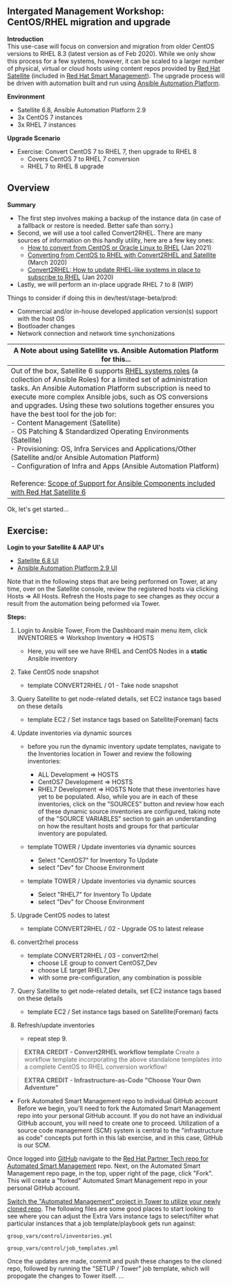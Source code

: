 Intergated Management Workshop: CentOS/RHEL migration and upgrade
-----------------------------------------------------------------

**Introduction**<br>
This use-case will focus on conversion and migration from older CentOS versions to RHEL 8.3 (latest version as of Feb 2020). While we only show this process for a few systems, however, it can be scaled to a larger number of physical, virtual or cloud hosts using content repos provided by [Red Hat Satellite](https://www.redhat.com/en/technologies/management/satellite) (included in [Red Hat Smart Management](https://www.redhat.com/en/technologies/management/smart-management)). The upgrade process will be driven with automation built and run using [Ansible Automation Platform](https://www.redhat.com/en/technologies/management/ansible).

**Environment**
- Satellite 6.8, Ansible Automation Platform 2.9
- 3x CentOS 7 instances 
- 3x RHEL 7  instances

**Upgrade Scenario**
- Exercise: Convert CentOS 7 to RHEL 7, then upgrade to RHEL 8
    - Covers CentOS 7 to RHEL 7 conversion
    - RHEL 7 to RHEL 8 upgrade

Overview
-----------------------------------------------------------------

**Summary**<br>
- The first step involves making a backup of the instance data (in case of a fallback or restore is needed. Better safe than sorry.)
- Second, we will use a tool called Convert2RHEL. There are many sources of information on this handly utility, here are a few key ones:
    - [How to convert from CentOS or Oracle Linux to RHEL](https://access.redhat.com/articles/2360841) (Jan 2021)
    - [Converting from CentOS to RHEL with Convert2RHEL and Satellite](https://www.redhat.com/en/blog/converting-centos-rhel-convert2rhel-and-satellite) (March 2020)
    - [Convert2RHEL: How to update RHEL-like systems in place to subscribe to RHEL](https://www.redhat.com/en/blog/convert2rhel-how-update-rhel-systems-place-subscribe-rhel) (Jan 2020)
- Lastly, we will perform an in-place upgrade RHEL 7 to 8 (WIP)

Things to consider if doing this in dev/test/stage-beta/prod:
- Commercial and/or in-house developed application version(s) support with the host OS
- Bootloader changes
- Network connection and network time synchonizations


| **A Note about using Satellite vs. Ansible Automation Platform for this...**<br>  | 
| ------------- | 
| Out of the box, Satellite 6 supports [RHEL systems roles](https://access.redhat.com/articles/3050101) (a collection of Ansible Roles) for a limited set of administration tasks. An Ansible Automation Platform subscription is need to execute more complex Ansible jobs, such as OS conversions and upgrades. Using these two solutions together ensures you have the best tool for the job for:<br>- Content Management (Satellite)<br>- OS Patching & Standardized Operating Environments (Satellite)<br>- Provisioning: OS, Infra Services and Applications/Other (Satellite and/or Ansible Automation Platform)<br>- Configuration of Infra and Apps (Ansible Automation Platform)<br><br>Reference: [Scope of Support for Ansible Components included with Red Hat Satellite 6](https://access.redhat.com/articles/3616041) |


Ok, let's get started...  

Exercise:
-----------------------------------------------------------------
**Login to your Satellite & AAP UI's**
- [Satellite 6.8 UI](https://student1-sat.guid.domain.com)
- [Ansible Automation Platform 2.9 UI](https://student1.guid.domain.com)

Note that in the following steps that are being performed on Tower, at any time, over on the Satellite console, review the registered hosts via clicking Hosts => All Hosts.  Refresh the Hosts page to see changes as they occur a result from the automation being peformed via Tower.

**Steps:**<br>
1. Login to Ansible Tower, From the Dashboard main menu item, click INVENTORIES => Workshop Inventory => HOSTS
    - Here, you will see we have RHEL and CentOS Nodes in a **static** Ansible inventory

5. Take CentOS node snapshot
    - template CONVERT2RHEL / 01 - Take node snapshot

8. Query Satellite to get node-related details, set EC2 instance tags based on these details
    - template EC2 / Set instance tags based on Satellite(Foreman) facts

9. Update inventories via dynamic sources
    - before you run the dynamic inventory update templates, navigate to the Inventories location in Tower and review the following inventories:
      - ALL Development => HOSTS
      - CentOS7 Development => HOSTS
      - RHEL7 Development => HOSTS
    Note that these inventories have yet to be populated.  Also, while you are in each of these inventories, click on the "SOURCES" button and review how each of these dynamic source inventories are configured, taking note of the "SOURCE VARIABLES" section to gain an understanding on how the resultant hosts and groups for that particular inventory are populated.

    - template TOWER / Update inventories via dynamic sources
	  - Select "CentOS7" for Inventory To Update
      - select "Dev" for Choose Environment

    - template TOWER / Update inventories via dynamic sources
	  - Select "RHEL7" for Inventory To Update
      - select "Dev" for Choose Environment

10. Upgrade CentOS nodes to latest
    - template CONVERT2RHEL / 02 - Upgrade OS to latest release

11. convert2rhel process
    - template CONVERT2RHEL / 03 - convert2rhel
      - choose LE group to convert CentOS7_Dev
      - choose LE target RHEL7_Dev
      - with some pre-configuration, any combination is possible

12. Query Satellite to get node-related details, set EC2 instance tags based on these details
    - template EC2 / Set instance tags based on Satellite(Foreman) facts

13. Refresh/update inventories
    - repeat step 9.

> **EXTRA CREDIT - Convert2RHEL workflow template**
Create a workflow template incorporating the above standalone templates into a complete CentOS to RHEL conversion workflow!

>**EXTRA CREDIT - Infrastructure-as-Code "Choose Your Own Adventure"**
  - Fork Automated Smart Management repo to individual GitHub account
Before we begin, you'll need to fork the Automated Smart Management repo into your personal GitHub account.  If you do not have an individual GitHub account, you will need to create one to proceed. Utilization of a source code management (SCM) system is central to the "infrastructure as code" concepts put forth in this lab exercise, and in this case, GitHub is our SCM.

Once logged into [GitHub](https://github.com) navigate to the [Red Hat Partner Tech repo for Automated Smart Management](https://github.com/redhat-partner-tech/automated-smart-management) repo. Next, on the Automated Smart Management repo page, in the top, upper right of the page, click "Fork".  This will create a "forked" Automated Smart Management repo in your personal GitHub account.

[Switch the "Automated Management" project in Tower to utilize your newly cloned repo](https://github.com/your-github-username/automated-smart-management.git). The following files are some good places to start looking to see where you can adjust the Extra Vars instance tags to select/filter what particular instances that a job template/playbook gets run against:

`group_vars/control/inventories.yml`

`group_vars/control/job_templates.yml`

Once the updates are made, commit and push these changes to the cloned repo, followed by running the "SETUP / Tower" job template, which will propogate the changes to Tower itself.
...
